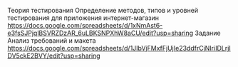 Теория тестирования
Определение методов, типов и уровней тестирования для приложения интернет-магазин https://docs.google.com/spreadsheets/d/1xNmAst6-e3fsSJPjqlBSVRZDzAR_6uLBKSNPXhW8aCU/edit?usp=sharing
Задание Анализ требований и макета https://docs.google.com/spreadsheets/d/1JIbVjFMxfFjUjIe23ddfrCjNIriIDLrjIDV5ckE2BVY/edit?usp=sharing
